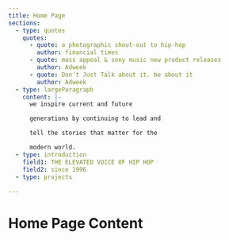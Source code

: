 ```yaml
---
title: Home Page
sections:
  - type: quotes
    quotes:
      - quote: a photographic shout-out to hip-hop
        author: financial times
      - quote: mass appeal & sony music new product releases
        author: Adweek
      - quote: Don’t Just Talk about it. be about it
        author: Adweek
  - type: largeParagraph
    content: |-
      we inspire current and future

      generations by continuing to lead and

      tell the stories that matter for the

      modern world.
  - type: introduction
    field1: THE ELEVATED VOICE OF HIP HOP
    field2: since 1996
  - type: projects
  
---
```


# Home Page Content
